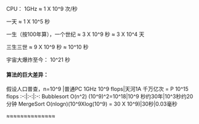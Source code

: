 <!--
 * @Author: 27
 * @LastEditors: 27
 * @Date: 2020-03-02 18:54:51
 * @LastEditTime: 2020-03-03 08:23:12
 * @FilePath: /Algorithms_Note/AlgorithmsBasicKnowledgeNote/常用封底估算.md
 * @description: type some description
 -->
CPU： 1GHz ≈ 1 X 10^9 次/秒

一天 ≈ 1 X 10^5 秒

一生（按100年算），一个世纪 ≈ 3 X 10^9 秒 ≈ 3 X 10^4 天

三生三世 ≈ 9 X 10^9 秒 ≈ 10^10 秒

宇宙大爆炸至今： 10^21 秒

#### 算法的巨大差异：
假设人口普查，n=10^9
|普通PC 1GHz 10^9 flops|天河1A 千万亿次 = P 10^15 flops
:-:|:-:|:-:
Bubblesort O(n^2) (10^9)^2=10^18|10^9 秒约30年|10^3秒约20分钟
MergeSort O(nlogn)(10^9Xlog(10^9) = 30 X 10^9)|30秒|0.03毫秒

≈≈≈≈≈≈≈≈≈≈≈≈≈≈